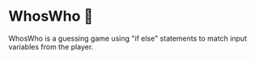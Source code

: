 # WhosWho :clown_face:

WhosWho is a guessing game using "if else" statements to match input variables from the player.
